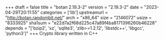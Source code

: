 +++
draft = false
title = "botan 2.19.3-2"
version = "2.19.3-2"
date = "2023-04-29T20:11:55"
categories = ['lib']
upstreamurl = "http://botan.randombit.net/"
arch = "x86_64"
size = "2146072"
usize = "8333925"
sha1sum = "e22d7a2f68d225c47a89f4ba8171396260b46228"
depends = "['bzip2', 'xz', 'sqlite3', 'zlib>=1.2.12', 'libstdc++', 'libgcc', 'python3']"
+++
Crypto library written in C++